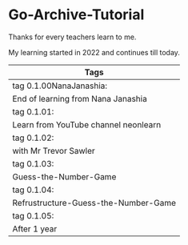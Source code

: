 # Go-Archive-Tutorial

<p>
Thanks for every teachers learn to me.
</p>
<p>
My learning started in 2022 and continues till today.
</p>


|Tags
|------------------------------------------
|   tag 0.1.00NanaJanashia:
|   End of learning from Nana Janashia
|   tag 0.1.01:
|   Learn from YouTube channel neonlearn
|   tag 0.1.02:
|   with Mr Trevor Sawler
|   tag 0.1.03:
|   Guess-the-Number-Game
|   tag 0.1.04:
|   Refrustructure-Guess-the-Number-Game
|   tag 0.1.05:
|   After 1 year


